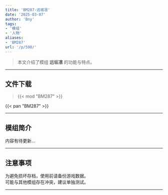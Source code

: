 ```yaml
---
title: 'BM287-远坂凛'
date: '2025-03-07'
author: 'Bny'
tags:
- '模组'
- '人物'
aliases:
- 'BM287'
url: '/p/590/'
---
```


> 本文介绍了模组 **远坂凛** 的功能与特点。

---

## 文件下载  

> {{< mod "BM287" >}}  

{{< pan "BM287" >}}  

---

## 模组简介

>  
内容有待更新...  

---

## 注意事项

>  
为避免损坏存档，使用前请备份游戏数据。  
可能与其他模组存在冲突，建议单独测试。  

---

